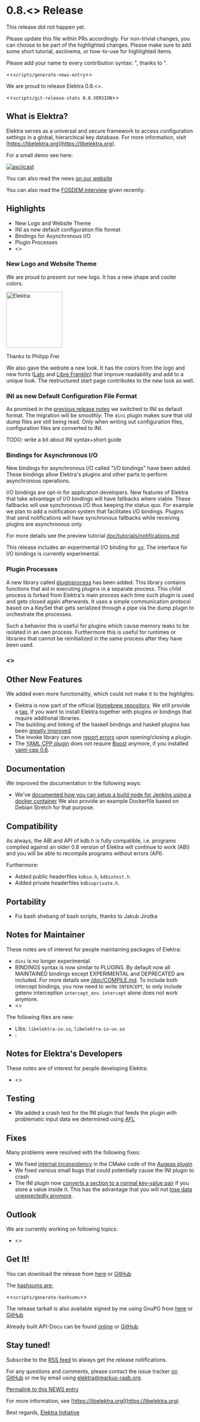 # 0.8.<<VERSION>> Release

This release did not happen yet.

Please update this file within PRs accordingly.
For non-trivial changes, you can choose to be
part of the highlighted changes. Please make
sure to add some short tutorial, asciinema,
or how-to-use for highlighted items.

Please add your name to every contribution
syntax: ", thanks to <myname>".


<<`scripts/generate-news-entry`>>

We are proud to release Elektra 0.8.<<VERSION>>.

<<`scripts/git-release-stats 0.8.VERSION`>>

## What is Elektra?

Elektra serves as a universal and secure framework to access
configuration settings in a global, hierarchical key database.
For more information, visit [https://libelektra.org](https://libelektra.org).

For a small demo see here:

[![asciicast](https://asciinema.org/a/cantr04assr4jkv8v34uz9b8r.png)](https://asciinema.org/a/cantr04assr4jkv8v34uz9b8r)

You can also read the news [on our website](https://www.libelektra.org/news/0.8.<<VERSION>>-release)

You can also read the [FOSDEM interview](https://fosdem.org/2018/interviews/markus-raab/) given recently.



## Highlights

- New Logo and Website Theme
- INI as new default configuration file format
- Bindings for Asynchronous I/O
- Plugin Processes
- <<HIGHLIGHT3>>


### New Logo and Website Theme

We are proud to present our new logo.
It has a new shape and cooler colors.

<img src="https://cdn.rawgit.com/ElektraInitiative/libelektra/master/doc/images/logo/logo_color.svg" alt="Elektra" width="150" />

Thanks to Philipp Frei

We also gave the website a new look. It has the colors from the logo and new
fonts ([Lato](https://fonts.google.com/specimen/Lato) and
[Libre Franklin](https://fonts.google.com/specimen/Libre+Franklin)) that improve
readability and add to a unique look. The restructured start page contributes to
the new look as well.

### INI as new Default Configuration File Format

As promised in the [previous release notes](https://www.libelektra.org/news/0.8.21-release.html) we switched to INI as default format.
The migration will be smoothly: The `dini` plugin makes sure that old dump files are still being read.
Only when writing out configuration files, configuration files are converted to INI.

TODO: write a bit about INI syntax+short guide


### Bindings for Asynchronous I/O

New bindings for asynchronous I/O called "I/O bindings" have been added.
These bindings allow Elektra's plugins and other parts to perform
asynchronous operations.

I/O bindings are opt-in for application developers.
New features of Elektra that take advantage of I/O bindings will have fallbacks
where viable.
These fallbacks will use synchronous I/O thus keeping the status quo.
For example we plan to add a notification system that facilitates I/O bindings.
Plugins that send notifications will have synchronous fallbacks while receiving
plugins are asynchronous only.

For more details see the preview tutorial
[doc/tutorials/notifications.md](https://github.com/ElektraInitiative/libelektra/tree/master/doc/tutorials/notifications.md)

This release includes an experimental I/O binding for [uv](http://libuv.org/).
The interface for I/O bindings is currently experimental.


### Plugin Processes

A new library called [pluginprocess](https://github.com/ElektraInitiative/libelektra/tree/master/src/libs/pluginprocess)
has been added. This library contains functions that aid in executing plugins in
a separate process. This child process is forked from Elektra's main process
each time such plugin is used and gets closed again afterwards. It uses a simple
communication protocol based on a KeySet that gets serialized through a pipe via
the dump plugin to orchestrate the processes.

Such a behavior this is useful for plugins which cause memory leaks to be
isolated in an own process. Furthermore this is useful for runtimes or libraries
that cannot be reinitialized in the same process after they have been used.

### <<HIGHLIGHT2>>


## Other New Features

We added even more functionality, which could not make it to the highlights:

- Elektra is now part of the official [Homebrew repository](http://formulae.brew.sh/formula/elektra). We still provide a
  [tap](http://github.com/ElektraInitiative/homebrew-elektra), if you want to install Elektra together with plugins or bindings that require
  additional libraries.
- The building and linking of the haskell bindings and haskell plugins has been
[greatly improved](https://github.com/ElektraInitiative/libelektra/pull/1698).
- The invoke library can now [report errors](https://github.com/ElektraInitiative/libelektra/pull/1801) upon opening/closing a plugin.
- The [YAML CPP plugin](https://www.libelektra.org/plugins/yamlcpp) does not require [Boost](http://www.boost.org) anymore, if you
  installed [yaml-cpp 0.6](https://github.com/jbeder/yaml-cpp/releases/tag/yaml-cpp-0.6.0).

## Documentation

We improved the documentation in the following ways:

- We've [documented how you can setup a build node for Jenkins using a docker container](https://github.com/ElektraInitiative/libelektra/tree/master/doc/docker/jenkinsnode/README.md)
  We also provide an example Dockerfile based on Debian Stretch for that purpose.

## Compatibility

As always, the ABI and API of kdb.h is fully compatible, i.e. programs
compiled against an older 0.8 version of Elektra will continue to work
(ABI) and you will be able to recompile programs without errors (API).

Furthermore:

- Added public headerfiles `kdbio.h`, `kdbiotest.h`.
- Added private headerfiles `kdbioprivate.h`.

## Portability

- Fix bash shebang of bash scripts, thanks to Jakub Jirutka

## Notes for Maintainer

These notes are of interest for people maintaining packages of Elektra:

- `dini` is no longer experimental.
- BINDINGS syntax is now similar to PLUGINS.
  By default now all MAINTAINED bindings except EXPERIMENTAL and DEPRECATED are included.
  For more details see
  [/doc/COMPILE.md](https://github.com/ElektraInitiative/libelektra/tree/master/doc/COMPILE.md).
  To include both intercept bindings, you now need to write `INTERCEPT`, to only include getenv
  interception `intercept_env`. `intercept` alone does not work anymore.
- <<TODO>>

The following files are new:

- Libs: `libelektra-io.so`, `libelektra-io-uv.so`
- <TOPIC>: <FILELIST>

## Notes for Elektra's Developers

These notes are of interest for people developing Elektra:

- <<TODO>>

## Testing

- We added a crash test for the INI plugin that feeds the plugin with problematic input data we determined using [AFL](http://lcamtuf.coredump.cx/afl)

## Fixes

Many problems were resolved with the following fixes:

- We fixed [internal inconsistency](https://github.com/ElektraInitiative/libelektra/pull/1761) in the CMake code of the [Augeas plugin](https://www.libelektra.org/plugins/augeas)
-  We fixed various small bugs that could potentially cause the INI plugin to crash
- The INI plugin now [converts a section to a normal key-value pair](https://github.com/ElektraInitiative/libelektra/issues/1793) if you store a value inside it. This has the advantage that you will not [lose data unexpectedly anymore](https://github.com/ElektraInitiative/libelektra/issues/1697).

## Outlook

We are currently working on following topics:

- <<TODO>>

## Get It!

You can download the release from [here](https://www.libelektra.org/ftp/elektra/releases/elektra-0.8.<<VERSION>>.tar.gz)
or [GitHub](https://github.com/ElektraInitiative/ftp/blob/master/releases/elektra-0.8.<<VERSION>>.tar.gz?raw=true)


The [hashsums are:](https://github.com/ElektraInitiative/ftp/blob/master/releases/elektra-0.8.<<VERSION>>.tar.gz.hashsum?raw=true)

<<`scripts/generate-hashsums`>>

The release tarball is also available signed by me using GnuPG from
[here](https://www.libelektra.org/ftp/elektra/releases/elektra-0.8.<<VERSION>>.tar.gz.gpg) or
[GitHub](https://github.com/ElektraInitiative/ftp/blob/master/releases//elektra-0.8.<<VERSION>>.tar.gz.gpg?raw=true)

Already built API-Docu can be found [online](https://doc.libelektra.org/api/0.8.<<VERSION>>/html/)
or [GitHub](https://github.com/ElektraInitiative/doc/tree/master/api/0.8.<<VERSION>>).


## Stay tuned!

Subscribe to the
[RSS feed](https://www.libelektra.org/news/feed.rss)
to always get the release notifications.

For any questions and comments, please contact the
issue tracker [on GitHub](http://issues.libelektra.org)
or me by email using elektra@markus-raab.org.

[Permalink to this NEWS entry](https://www.libelektra.org/news/0.8.<<VERSION>>-release)

For more information, see [https://libelektra.org](https://libelektra.org)

Best regards,
[Elektra Initiative](https://www.libelektra.org/developers/authors)
